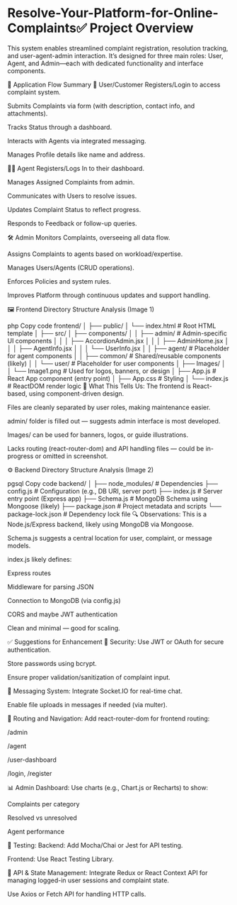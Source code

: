 # Resolve-Your-Platform-for-Online-Complaints✅ Project Overview
This system enables streamlined complaint registration, resolution tracking, and user-agent-admin interaction. It’s designed for three main roles: User, Agent, and Admin—each with dedicated functionality and interface components.

🧭 Application Flow Summary
👤 User/Customer
Registers/Login to access complaint system.

Submits Complaints via form (with description, contact info, and attachments).

Tracks Status through a dashboard.

Interacts with Agents via integrated messaging.

Manages Profile details like name and address.

🧑‍💼 Agent
Registers/Logs In to their dashboard.

Manages Assigned Complaints from admin.

Communicates with Users to resolve issues.

Updates Complaint Status to reflect progress.

Responds to Feedback or follow-up queries.

🛠 Admin
Monitors Complaints, overseeing all data flow.

Assigns Complaints to agents based on workload/expertise.

Manages Users/Agents (CRUD operations).

Enforces Policies and system rules.

Improves Platform through continuous updates and support handling.

🖼️ Frontend Directory Structure Analysis
(Image 1)

php
Copy code
frontend/
│
├── public/
│   └── index.html             # Root HTML template
│
├── src/
│   ├── components/
│   │   ├── admin/             # Admin-specific UI components
│   │   │   ├── AccordionAdmin.jsx
│   │   │   ├── AdminHome.jsx
│   │   │   ├── AgentInfo.jsx
│   │   │   └── UserInfo.jsx
│   │   ├── agent/             # Placeholder for agent components
│   │   ├── common/            # Shared/reusable components (likely)
│   │   └── user/              # Placeholder for user components
│   ├── Images/
│   │   └── Image1.png         # Used for logos, banners, or design
│   ├── App.js                 # React App component (entry point)
│   ├── App.css                # Styling
│   └── index.js               # ReactDOM render logic
🔎 What This Tells Us:
The frontend is React-based, using component-driven design.

Files are cleanly separated by user roles, making maintenance easier.

admin/ folder is filled out — suggests admin interface is most developed.

Images/ can be used for banners, logos, or guide illustrations.

Lacks routing (react-router-dom) and API handling files — could be in-progress or omitted in screenshot.

⚙️ Backend Directory Structure Analysis
(Image 2)

pgsql
Copy code
backend/
│
├── node_modules/             # Dependencies
├── config.js                 # Configuration (e.g., DB URI, server port)
├── index.js                  # Server entry point (Express app)
├── Schema.js                 # MongoDB Schema using Mongoose (likely)
├── package.json              # Project metadata and scripts
└── package-lock.json         # Dependency lock file
🔍 Observations:
This is a Node.js/Express backend, likely using MongoDB via Mongoose.

Schema.js suggests a central location for user, complaint, or message models.

index.js likely defines:

Express routes

Middleware for parsing JSON

Connection to MongoDB (via config.js)

CORS and maybe JWT authentication

Clean and minimal — good for scaling.

✅ Suggestions for Enhancement
🔐 Security:
Use JWT or OAuth for secure authentication.

Store passwords using bcrypt.

Ensure proper validation/sanitization of complaint input.

💬 Messaging System:
Integrate Socket.IO for real-time chat.

Enable file uploads in messages if needed (via multer).

🧭 Routing and Navigation:
Add react-router-dom for frontend routing:

/admin

/agent

/user-dashboard

/login, /register

📊 Admin Dashboard:
Use charts (e.g., Chart.js or Recharts) to show:

Complaints per category

Resolved vs unresolved

Agent performance

🧪 Testing:
Backend: Add Mocha/Chai or Jest for API testing.

Frontend: Use React Testing Library.

🔄 API & State Management:
Integrate Redux or React Context API for managing logged-in user sessions and complaint state.

Use Axios or Fetch API for handling HTTP calls.
